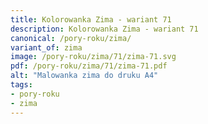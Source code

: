 ```yaml
---
title: Kolorowanka Zima - wariant 71
description: Kolorowanka Zima - wariant 71
canonical: /pory-roku/zima/
variant_of: zima
image: /pory-roku/zima/71/zima-71.svg
pdf: /pory-roku/zima/71/zima-71.pdf
alt: "Malowanka zima do druku A4"
tags:
- pory-roku
- zima
---
```

